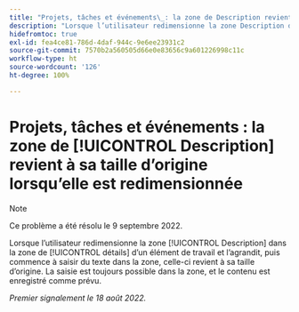 ```yaml
---
title: "Projets, tâches et événements\_: la zone de Description revient à sa taille d’origine lorsqu’elle est redimensionnée"
description: "Lorsque l’utilisateur redimensionne la zone Description dans la zone de détails d’un élément de travail et l’agrandit, puis commence à saisir du texte dans la zone, celle-ci revient à sa taille d’origine. La saisie est toujours possible dans la zone, et le contenu est enregistré comme prévu."
hidefromtoc: true
exl-id: fea4ce81-786d-4daf-944c-9e6ee23931c2
source-git-commit: 7570b2a560505d66e0e83656c9a601226998c11c
workflow-type: ht
source-wordcount: '126'
ht-degree: 100%

---
```


# Projets, tâches et événements : la zone de [!UICONTROL Description] revient à sa taille d’origine lorsqu’elle est redimensionnée

>[!NOTE]
>
> Ce problème a été résolu le 9 septembre 2022.

Lorsque l’utilisateur redimensionne la zone [!UICONTROL Description] dans la zone de [!UICONTROL détails] d’un élément de travail et l’agrandit, puis commence à saisir du texte dans la zone, celle-ci revient à sa taille d’origine. La saisie est toujours possible dans la zone, et le contenu est enregistré comme prévu.

_Premier signalement le 18 août 2022._
